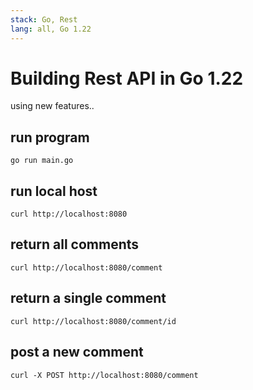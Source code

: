 ```yaml
---
stack: Go, Rest
lang: all, Go 1.22
---
```


# Building Rest API in Go 1.22
using new features..

## run program
```
go run main.go
```

## run local host
```
curl http://localhost:8080
```

## return all comments
```
curl http://localhost:8080/comment
```

## return a single comment
```
curl http://localhost:8080/comment/id
```

## post a new comment
```
curl -X POST http://localhost:8080/comment
```